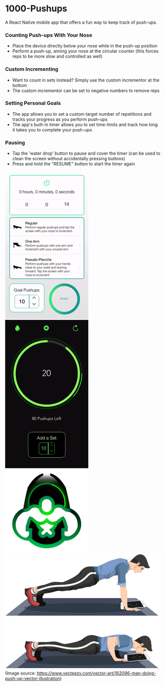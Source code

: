 # 1000-Pushups
A React Native mobile app that offers a fun way to keep track of push-ups.

### Counting Push-ups With Your Nose
- Place the device directly below your nose while in the push-up position
- Perform a push-up, aiming your nose at the circular counter (this forces reps to be more slow and controlled as well)

### Custom Incrementing
- Want to count in sets instead? Simply use the custom incrementor at the bottom
- The custom incrementor can be set to negative numbers to remove reps

### Setting Personal Goals
- The app allows you to set a custom target number of repetitions and tracks your progress as you perform push-ups
- The app's built-in timer allows you to set time-limits and track how long it takes you to complete your push-ups

### Pausing
- Tap the 'water drop' button to pause and cover the timer (can be used to clean the screen without accidentally pressing buttons)
- Press and hold the "RESUME" button to start the timer again

![](counter.gif) ![](pause.gif) ![](logo_small.png) 
![](pushup.png)
(Image source: https://www.vecteezy.com/vector-art/162096-man-doing-push-up-vector-illustration)
